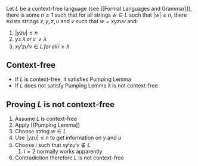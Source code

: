 Let $L$ be a context-free language (see [[Formal Languages and Grammar]]), there is some $n \geq 1$ such that for all strings $w \in L$ such that $|w| \geq n$, there exists strings $x, y, z, u$ and $v$ such that $w = xyzuv$ and:

1. $|yzu| \leq n$
2. $y \neq \, \lambda \, or\, u\, \neq \lambda$
3. $xy^izu^iv \in L \, for \, all \, i \geq \lambda$

## Context-free

- If $L$ is context-free, it satisfies Pumping Lemma
- If $L$ does not satisfy Pumping Lemma it is not context-free

## Proving $L$ is not context-free

1. Assume $L$ is context-free
2. Apply [[Pumping Lemma]]
3. Choose string $w \in L$
4. Use $|yzu| \leq n$ to get information on $y$ and $u$
5. Choose $i$ such that $xy^izu^iv \notin L$
	1. $i = 2$ normally works apparently
6. Contradiction therefore $L$ is not context-free
